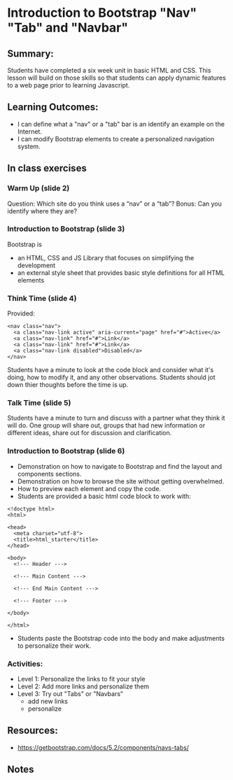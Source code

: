 # Introduction to Bootstrap "Nav" "Tab" and "Navbar"

## Summary:
Students have completed a six week unit in basic HTML and CSS.  This lesson will build on those skills so that students can apply dynamic features to a web page prior to learning Javascript. 

## Learning Outcomes:
* I can define what a "nav" or a "tab" bar is an identify an example on the Internet.
* I can modify Bootstrap elements to create a personalized navigation system.

## In class exercises
### Warm Up (slide 2)
Question:  Which site do you think uses a “nav” or a “tab”?
Bonus: Can you identify where they are?

### Introduction to Bootstrap (slide 3)
Bootstrap is 
- an HTML, CSS and JS Library that focuses on simplifying the development 
- an external style sheet that provides basic style definitions for all HTML elements

### Think Time (slide 4)
Provided: 

```
<nav class="nav">
  <a class="nav-link active" aria-current="page" href="#">Active</a>
  <a class="nav-link" href="#">Link</a>
  <a class="nav-link" href="#">Link</a>
  <a class="nav-link disabled">Disabled</a>
</nav>
```
Students have a minute to look at the code block and consider what it's doing, how to modify it, and any other observations. Students should jot down thier thoughts before the time is up. 

### Talk Time (slide 5)
Students have a minute to turn and discuss with a partner what they think it will do.  One group will share out, groups that had new information or different ideas, share out for discussion and clarification. 

### Introduction to Bootstrap (slide 6)
* Demonstration on how to navigate to Bootstrap and find the layout and components sections.
* Demonstration on how to browse the site without getting overwhelmed.
* How to preview each element and copy the code.
* Students are provided a basic html code block to work with:
```
<!doctype html>
<html>

<head>
  <meta charset="utf-8">
  <title>html_starter</title>
</head>

<body>
  <!--- Header --->

  <!--- Main Content --->

  <!--- End Main Content --->

  <!--- Footer --->

</body>

</html>
```
* Students paste the Bootstrap code into the body and make adjustments to personalize their work.

### Activities:
* Level 1: Personalize the links to fit your style
* Level 2: Add more links and personalize them
* Level 3: Try out "Tabs" or "Navbars"
  - add new links
  - personalize
   


## Resources:
* https://getbootstrap.com/docs/5.2/components/navs-tabs/

## Notes
  